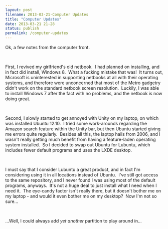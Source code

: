 ```yaml
---
layout: post
filename: 2013-03-21-Computer Updates
title: "Computer Updates"
date: 2013-03-21 21-28
status: publish
permalink: /computer-updates
---
```

Ok, a few notes from the computer front.

&nbsp;

First, I revived my girlfriend's old netbook.  I had planned on installing, and in fact did install, Windows 8.  What a fucking mistake that was!  It turns out, Microsoft is uninterested in supporting netbooks at all with their operating systems, and therefore were unconcerned that most of the Metro gadgetry didn't work on the standard netbook screen resolution.  Luckily, I was able to install Windows 7 after the fact with no problems, and the netbook is now doing great.

&nbsp;

Second, I slowly started to get annoyed with Unity on my laptop, on which was installed Ubuntu 12.10.  I tried some work-arounds regarding the Amazon search feature within the Unity bar, but then Ubuntu started giving me errors quite regularly.  Besides all this, the laptop hails from 2006, and I wasn't really getting much benefit from having a feature-laden operating system installed.  So I decided to swap out Ubuntu for Lubuntu, which includes fewer default programs and uses the LXDE desktop.

&nbsp;

I must say that I consider Lubuntu a great product, and in fact I'm considering using it in all locations instead of Ubuntu.  I've still got access to the same repository, and I never found I was using most of the default programs, anyways.  It's not a huge deal to just install what I need when I need it.  The eye-candy factor isn't really there, but it doesn't bother me on my laptop - and would it even bother me on my desktop?  Now I'm not so sure...

&nbsp;

...Well, I could always add <em>yet another</em> partition to play around in...
